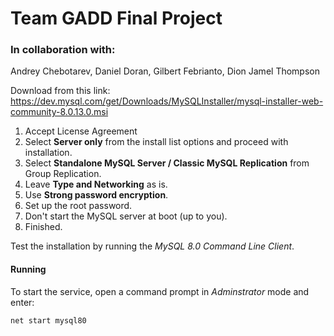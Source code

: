 # Team GADD Final Project

### In collaboration with:
Andrey Chebotarev, 
Daniel Doran, 
Gilbert Febrianto, 
Dion Jamel Thompson


Download from this link: https://dev.mysql.com/get/Downloads/MySQLInstaller/mysql-installer-web-community-8.0.13.0.msi

1. Accept License Agreement
2. Select **Server only** from the install list options and proceed with installation.
3. Select **Standalone MySQL Server / Classic MySQL Replication** from Group Replication.
4. Leave **Type and Networking** as is.
5. Use **Strong password encryption**.
6. Set up the root password.
7. Don't start the MySQL server at boot (up to you).
8. Finished.

Test the installation by running the *MySQL 8.0 Command Line Client*.

#### Running
To start the service, open a command prompt in *Adminstrator* mode and enter:
```
net start mysql80
```
